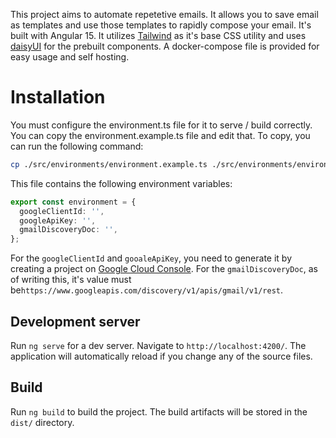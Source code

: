 This project aims to automate repetetive emails. It allows you to save email as templates and use those templates to rapidly compose your email. It's built with Angular 15. It utilizes [Tailwind](https://tailwindcss.com/) as it's base CSS utility and uses [daisyUI](https://daisyui.com) for the prebuilt components. A docker-compose file is provided for easy usage and self hosting.

# Installation
You must configure the environment.ts file for it to serve / build correctly. You can copy the environment.example.ts file and edit that. To copy, you can run the following command:
```bash
cp ./src/environments/environment.example.ts ./src/environments/environment.ts
```

This file contains the following environment variables:
```typescript
export const environment = {
  googleClientId: '',
  googleApiKey: '',
  gmailDiscoveryDoc: '',
};
```

For the `googleClientId` and `gooaleApiKey`, you need to generate it by creating a project on [Google Cloud Console](https://console.cloud.google.com). For the `gmailDiscoveryDoc`, as of writing this, it's value must be`https://www.googleapis.com/discovery/v1/apis/gmail/v1/rest`.

## Development server

Run `ng serve` for a dev server. Navigate to `http://localhost:4200/`. The application will automatically reload if you change any of the source files.

## Build

Run `ng build` to build the project. The build artifacts will be stored in the `dist/` directory.
